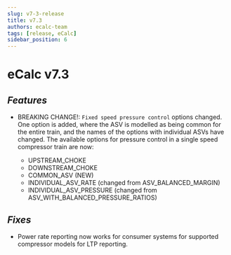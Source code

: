 ```yaml
---
slug: v7-3-release
title: v7.3
authors: ecalc-team
tags: [release, eCalc]
sidebar_position: 6
---
```


# eCalc v7.3


## *Features*

* BREAKING CHANGE!:
    `Fixed speed pressure control` options changed. One option is added, where the ASV is modelled as
    being common for the entire train, and the names of the options with individual ASVs have changed.
    The available options for pressure control in a single speed compressor train are now:

    * UPSTREAM_CHOKE
    * DOWNSTREAM_CHOKE
    * COMMON_ASV (NEW)
    * INDIVIDUAL_ASV_RATE (changed from ASV_BALANCED_MARGIN)
    * INDIVIDUAL_ASV_PRESSURE (changed from ASV_WITH_BALANCED_PRESSURE_RATIOS)

## *Fixes*

* Power rate reporting now works for consumer systems for supported compressor models for LTP reporting.
